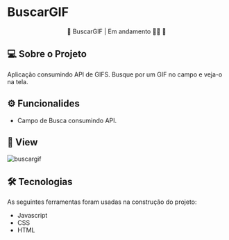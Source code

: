 # BuscarGIF

<p align="center">
  🚧 BuscarGIF | Em andamento 👷‍♂️ 🚧
</p>

## 💻 Sobre o Projeto
<p>
  Aplicação consumindo API de GIFS. Busque por um GIF no campo e veja-o na tela.
</p>

## ⚙ Funcionalides
- Campo de Busca consumindo API.

## 🎨 View
![buscargif](https://user-images.githubusercontent.com/99041150/206478131-37095b39-607c-48e3-a3d6-ccc4549fa4b9.gif)

## 🛠 Tecnologias
As seguintes ferramentas foram usadas na construção do projeto:

- Javascript
- CSS
- HTML
